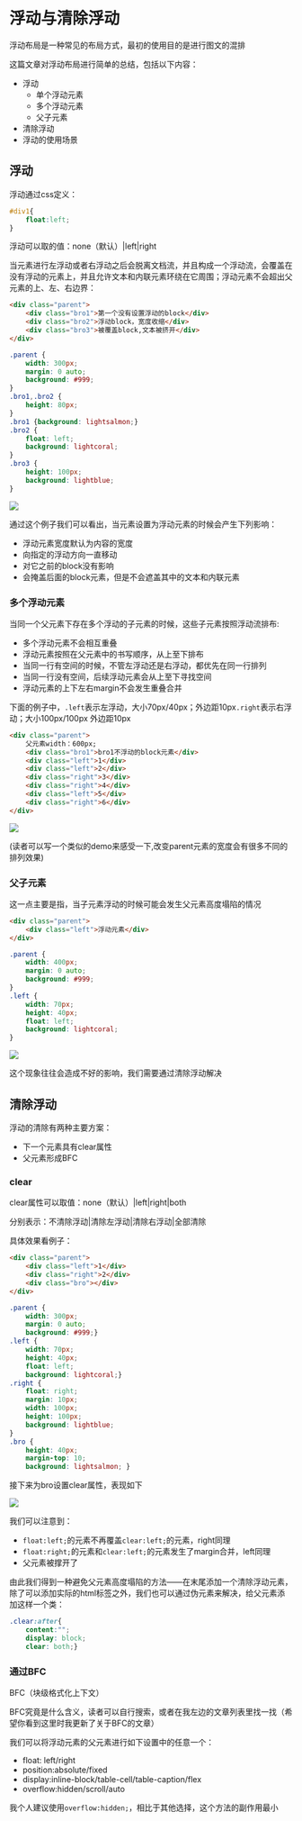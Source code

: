 # 浮动与清除浮动
浮动布局是一种常见的布局方式，最初的使用目的是进行图文的混排

这篇文章对浮动布局进行简单的总结，包括以下内容：
- 浮动
    - 单个浮动元素
    - 多个浮动元素
    - 父子元素
- 清除浮动
- 浮动的使用场景

## 浮动
浮动通过css定义：
```css
#div1{
    float:left;
}
```

浮动可以取的值：none（默认）|left|right

当元素进行左浮动或者右浮动之后会脱离文档流，并且构成一个浮动流，会覆盖在没有浮动的元素上，并且允许文本和内联元素环绕在它周围；浮动元素不会超出父元素的上、左、右边界：
```html
<div class="parent">
    <div class="bro1">第一个没有设置浮动的block</div>
    <div class="bro2">浮动block，宽度收缩</div>
    <div class="bro3">被覆盖block,文本被挤开</div>
</div>
```
```css
.parent {
    width: 300px;
    margin: 0 auto;
    background: #999;
}
.bro1,.bro2 {
    height: 80px;
}
.bro1 {background: lightsalmon;}
.bro2 {
    float: left;
    background: lightcoral;
}
.bro3 {
    height: 100px;
    background: lightblue;
}
```
![](./img1.png)

通过这个例子我们可以看出，当元素设置为浮动元素的时候会产生下列影响：
- 浮动元素宽度默认为内容的宽度
- 向指定的浮动方向一直移动
- 对它之前的block没有影响
- 会掩盖后面的block元素，但是不会遮盖其中的文本和内联元素

### 多个浮动元素
当同一个父元素下存在多个浮动的子元素的时候，这些子元素按照浮动流排布:
- 多个浮动元素不会相互重叠
- 浮动元素按照在父元素中的书写顺序，从上至下排布
- 当同一行有空间的时候，不管左浮动还是右浮动，都优先在同一行排列
- 当同一行没有空间，后续浮动元素会从上至下寻找空间
- 浮动元素的上下左右margin不会发生重叠合并

下面的例子中，`.left`表示左浮动，大小70px/40px；外边距10px`.right`表示右浮动；大小100px/100px 外边距10px

```html
<div class="parent">
    父元素width：600px;
    <div class="bro1">bro1不浮动的block元素</div>
    <div class="left">1</div>
    <div class="left">2</div>
    <div class="right">3</div>
    <div class="right">4</div>
    <div class="left">5</div>
    <div class="right">6</div>
</div>
```
![](./img2.png)

(读者可以写一个类似的demo来感受一下,改变parent元素的宽度会有很多不同的排列效果)

### 父子元素
这一点主要是指，当子元素浮动的时候可能会发生父元素高度塌陷的情况
```html
<div class="parent">
    <div class="left">浮动元素</div>
</div>
```
```css
.parent {
    width: 400px;
    margin: 0 auto;
    background: #999;
}
.left {
    width: 70px;
    height: 40px;
    float: left;
    background: lightcoral;
}
```
![](./img3.png)

这个现象往往会造成不好的影响，我们需要通过清除浮动解决

## 清除浮动
浮动的清除有两种主要方案：
- 下一个元素具有clear属性
- 父元素形成BFC

### clear
clear属性可以取值：none（默认）|left|right|both

分别表示：不清除浮动|清除左浮动|清除右浮动|全部清除

具体效果看例子：
```html
<div class="parent">
    <div class="left">1</div>
    <div class="right">2</div>
    <div class="bro"></div>
</div>
```
```css
.parent {
    width: 300px;
    margin: 0 auto;
    background: #999;}
.left {
    width: 70px;
    height: 40px;
    float: left;
    background: lightcoral;}
.right {
    float: right;
    margin: 10px;
    width: 100px;
    height: 100px;
    background: lightblue;
}
.bro {
    height: 40px;
    margin-top: 10;
    background: lightsalmon; }
```
接下来为bro设置clear属性，表现如下

![](./img4.png)

我们可以注意到：
- `float:left;`的元素不再覆盖`clear:left;`的元素，right同理
- `float:right;`的元素和`clear:left;`的元素发生了margin合并，left同理
- 父元素被撑开了

由此我们得到一种避免父元素高度塌陷的方法——在末尾添加一个清除浮动元素，除了可以添加实际的html标签之外，我们也可以通过伪元素来解决，给父元素添加这样一个类：
```css
.clear:after{
    content:""; 
    display: block; 
    clear: both;}
```

### 通过BFC
BFC（块级格式化上下文）

BFC究竟是什么含义，读者可以自行搜索，或者在我左边的文章列表里找一找（希望你看到这里时我更新了关于BFC的文章）

我们可以将浮动元素的父元素进行如下设置中的任意一个：
- float: left/right
- position:absolute/fixed
- display:inline-block/table-cell/table-caption/flex
- overflow:hidden/scroll/auto

我个人建议使用`overflow:hidden;`，相比于其他选择，这个方法的副作用最小